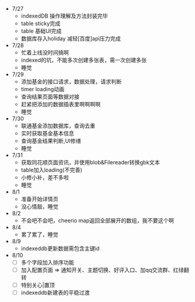 - 7/27
  - indexedDB 操作理解及方法封装完毕
  - table sticky完成
  - table 基础UI完成
  - 数据库存入holiday 减轻[百度]api压力完成
- 7/28
  - 忙着上线没时间搞啊
  - indexed的坑，不能多次创建多张表，需一次创建多张
  - 睡觉
- 7/29
  - 添加基金的接口请求，数据处理，请求判断
  - timer loading动画
  - 查询结果页面等数据对接
  - 赶紧把添加的数据插表里啊啊啊啊
  - 睡觉
- 7/30
  - 联通基金添加数据库，查询去重
  - 实时获取基金基本信息
  - 查询基金结果判断,UI修缮
  - 睡觉
- 7/31
  - 获取同花顺页面资讯，并使用blob&Filereader转换gbk文本
  - table加入loading(不完善)
  - 小修小补，差不多啦
  - 睡觉
- 8/1
  - 准备开始详情页
  - 没心情敲，睡觉
- 8/2
  - 不会吧不会吧，cheerio map返回全部展开的数组，我不要这个啊
- 8/4
  - 累了累了，睡觉
- 8/9
  - indexeddb更新数据需包含主键id
- 8/10
  - [ ] 多个字段加入排序功能
  - [ ] 加入配置页面 => 通知开关、主题切换、好评入口、加qq交流群、红绿翻转
  - [ ] 特别关心|置顶
  - [ ] indexeddb新建表的平稳过渡
